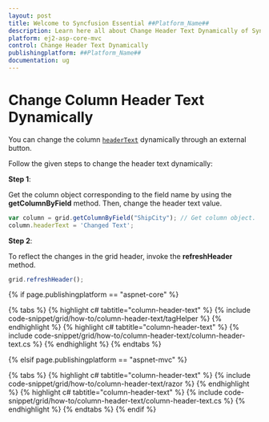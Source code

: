 ```yaml
---
layout: post
title: Welcome to Syncfusion Essential ##Platform_Name##
description: Learn here all about Change Header Text Dynamically of Syncfusion Essential ##Platform_Name## widgets based on HTML5 and jQuery.
platform: ej2-asp-core-mvc
control: Change Header Text Dynamically
publishingplatform: ##Platform_Name##
documentation: ug
---
```



# Change Column Header Text Dynamically

You can change the column [`headerText`](https://help.syncfusion.com/cr/aspnetcore-js2/Syncfusion.EJ2.Grids.GridColumn.html#Syncfusion_EJ2_Grids_GridColumn_HeaderText) dynamically through an external button.

Follow the given steps to change the header text dynamically:

**Step 1**:

Get the column object corresponding to the field name by using the **getColumnByField** method.
Then, change the header text value.

```typescript
var column = grid.getColumnByField("ShipCity"); // Get column object.
column.headerText = 'Changed Text';

```

**Step 2**:

To reflect the changes in the grid header, invoke the **refreshHeader** method.

```typescript
grid.refreshHeader();

```

{% if page.publishingplatform == "aspnet-core" %}

{% tabs %}
{% highlight c# tabtitle="column-header-text" %}
{% include code-snippet/grid/how-to/column-header-text/tagHelper %}
{% endhighlight %}
{% highlight c# tabtitle="column-header-text" %}
{% include code-snippet/grid/how-to/column-header-text/column-header-text.cs %}
{% endhighlight %}
{% endtabs %}

{% elsif page.publishingplatform == "aspnet-mvc" %}

{% tabs %}
{% highlight c# tabtitle="column-header-text" %}
{% include code-snippet/grid/how-to/column-header-text/razor %}
{% endhighlight %}
{% highlight c# tabtitle="column-header-text" %}
{% include code-snippet/grid/how-to/column-header-text/column-header-text.cs %}
{% endhighlight %}
{% endtabs %}
{% endif %}


